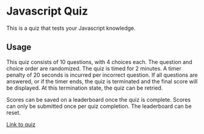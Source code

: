 
# Javascript Quiz

This is a quiz that tests your Javascript knowledge.

## Usage

This quiz consists of 10 questions, with 4 choices each. The question and choice order are randomized. The quiz is timed for 2 minutes. A timer penalty of 20 seconds is incurred per incorrect question. If all questions are answered, or if the timer ends, the quiz is terminated and the final score will be displayed. At this termination state, the quiz can be retried.

Scores can be saved on a leaderboard once the quiz is complete. Scores can only be submitted once per quiz completion. The leaderboard can be reset.

[Link to quiz](https://eddiesteban.github.io/HW-04-Code-Quiz/index.html)

